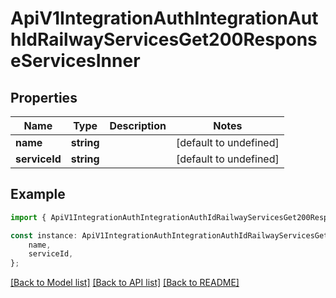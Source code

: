 # ApiV1IntegrationAuthIntegrationAuthIdRailwayServicesGet200ResponseServicesInner


## Properties

Name | Type | Description | Notes
------------ | ------------- | ------------- | -------------
**name** | **string** |  | [default to undefined]
**serviceId** | **string** |  | [default to undefined]

## Example

```typescript
import { ApiV1IntegrationAuthIntegrationAuthIdRailwayServicesGet200ResponseServicesInner } from './api';

const instance: ApiV1IntegrationAuthIntegrationAuthIdRailwayServicesGet200ResponseServicesInner = {
    name,
    serviceId,
};
```

[[Back to Model list]](../README.md#documentation-for-models) [[Back to API list]](../README.md#documentation-for-api-endpoints) [[Back to README]](../README.md)
